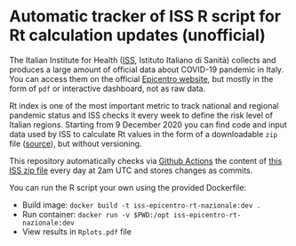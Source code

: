 # Automatic tracker of ISS R script for Rt calculation updates (unofficial)

The Italian Institute for Health ([ISS](https://www.iss.it/), Istituto Italiano di Sanità) collects and produces a large amount of official data about COVID-19 pandemic in Italy.
You can access them on the official [Epicentro website](https://www.epicentro.iss.it/coronavirus/sars-cov-2-dashboard), but mostly in the form of `pdf` or interactive dashboard, not as raw data.

Rt index is one of the most important metric to track national and regional pandemic status and ISS checks it every week to define the risk level of Italian regions.
Starting from 9 December 2020 you can find code and input data used by ISS to calculate Rt values in the form of a downloadable `zip` file ([source](https://www.epicentro.iss.it/coronavirus/sars-cov-2-sorveglianza-dati)),
but without versioning.

This repository automatically checks via [Github Actions](https://github.com/ondata/iss-epicentro-rt-nazionale/actions)
the content of [this ISS zip file](https://www.epicentro.iss.it/coronavirus/open-data/calcolo_rt_italia.zip) every day at 2am UTC
and stores changes as commits.

You can run the R script your own using the provided Dockerfile:

- Build image: `docker build -t iss-epicentro-rt-nazionale:dev .`
- Run container: `docker run -v $PWD:/opt iss-epicentro-rt-nazionale:dev`
- View results in `Rplots.pdf` file

